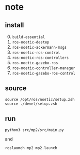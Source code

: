 # note

## install

0. `build-essential`
1. `ros-noetic-destop`
2. `ros-noetic-ackermann-msgs`
3. `ros-noetic-ros-control`
4. `ros-noetic-ros-controllers`
5. `ros-noetic-gazebo-ros`
6. `ros-noetic-controller-manager`
7. `ros-noetic-gazebo-ros-control`

## source

```
source /opt/ros/noetic/setup.zsh
source ./devel/setup.zsh
```

## run

```
python3 src/mp2/src/main.py
```

and

```
roslaunch mp2 mp2.launch
```